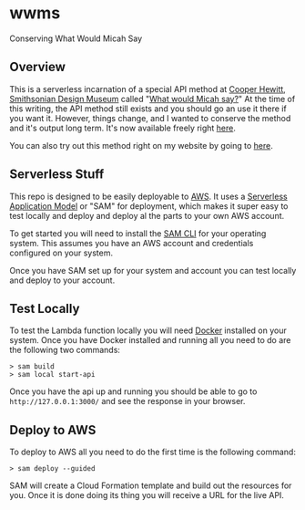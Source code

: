# wwms

Conserving What Would Micah Say

## Overview

This is a serverless incarnation of a special API method at [Cooper Hewitt, Smithsonian Design Museum](https://www.cooperhewitt.org) called "[What would Micah say?](https://collection.cooperhewitt.org/api/methods/cooperhewitt.labs.whatWouldMicahSay)" At the time of this writing, the API method still exists and you should go an use it there if you want it. However, things change, and I wanted to conserve the method and it's output long term. It's now available freely right [here](https://api.micahwalter.com/wwms).

You can also try out this method right on my website by going to [here](https://www.micahwalter.com/wwms).

## Serverless Stuff

This repo is designed to be easily deployable to [AWS](https://aws.amazon.com). It uses a [Serverless Application Model](https://aws.amazon.com/serverless/sam/) or "SAM" for deployment, which makes it super easy to test locally and deploy and deploy al the parts to your own AWS account.

To get started you will need to install the [SAM CLI](https://docs.aws.amazon.com/serverless-application-model/latest/developerguide/serverless-sam-cli-install.html) for your operating system. This assumes you have an AWS account and credentials configured on your system.

Once you have SAM set up for your system and account you can test locally and deploy to your account.

## Test Locally

To test the Lambda function locally you will need [Docker](https://docs.docker.com/get-docker/) installed on your system. Once you have Docker installed and running all you need to do are the following two commands:

    > sam build
    > sam local start-api

Once you have the api up and running you should be able to go to `http://127.0.0.1:3000/` and see the response in your browser.

## Deploy to AWS

To deploy to AWS all you need to do the first time is the following command:

    > sam deploy --guided

SAM will create a Cloud Formation template and build out the resources for you. Once it is done doing its thing you will receive a URL for the live API.
